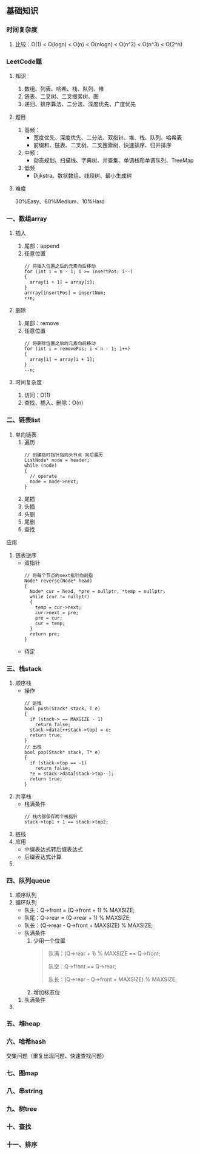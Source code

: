 ## 基础知识

### 时间复杂度

1. 比较：O(1) < O(logn) < O(n) < O(nlogn) < O(n^2) < O(n^3) < O(2^n)

### LeetCode题

1. 知识
   1. 数组、列表、哈希、栈、队列、堆
   2. 链表、二叉树、二叉搜索树、图
   3. 递归、排序算法、二分法、深度优先、广度优先

2. 题目
   1. 高频：
      - 宽度优先、深度优先、二分法、双指针、堆、栈、队列、哈希表
      - 前缀和、链表、二叉树、二叉搜索树、快速排序、归并排序
   2. 中频：
      - 动态规划、扫描线、字典树、并查集、单调栈和单调队列、TreeMap
   3. 低频
      - Dijkstra、数状数组、线段树、最小生成树
3. 难度
   
   30%Easy、60%Medium、10%Hard

### 一、数组array

1. 插入
   1. 尾部：append
   2. 任意位置
      ```c_cpp
      // 将插入位置之后的元素向后移动
      for (int i = n - 1; i >= insertPos; i--)
      {
        array[i + 1] = array[i];
      }
      arrray[insertPos] = insertNum;
      ++n;
      ```

2. 删除
   1. 尾部：remove
   2. 任意位置
      ```c_cpp
      // 将删除位置之后的元素向前移动
      for (int i = removePos; i < n - 1; i++)
      {
        array[i] = array[i + 1];
      }
      --n;
      ```

3. 时间复杂度
   1. 访问：O(1)
   2. 查找、插入、删除：O(n)

### 二、链表list

1. 单向链表
   1. 遍历
      ```c_cpp
      // 创建临时指针指向头节点 向后遍历
      ListNode* node = header;
      while (node)
      {
        // operate
        node = node->next;
      }
      ```
   2. 尾插
   3. 头插
   4. 头删
   5. 尾删
   6. 查找

应用

1. 链表逆序
   - 双指针
     ```c_cpp
     // 将每个节点的next指针向前指
     Node* reverse(Node* head)
     {
       Node* cur = head, *pre = nullptr, *temp = nullptr;
       while (cur != nullptr)
       {
         temp = cur->next;
         cur->next = pre;
         pre = cur;
         cur = temp;
       }
       return pre;
     }
     ```
   - 待定

### 三、栈stack

1. 顺序栈
   - 操作
     ```c_cpp
     // 进栈
     bool push(Stack* stack, T e)
     {
       if (stack-> == MAXSIZE - 1)
         return false;
       stack->data[++stack->top] = e;
       return true;
     }
     // 出栈
     bool pop(Stack* stack, T* e)
     {
       if (stack->top == -1)
         return false;
       *e = stack->data[stack->top--];
       return true;
     }
     ```
2. 共享栈
   - 栈满条件
     ```c_cpp
     // 栈内部保存两个栈指针
     stack->top1 + 1 == stack->top2;
     ```
3. 链栈
4. 应用
   - 中缀表达式转后缀表达式
   - 后缀表达式计算
5. 

### 四、队列queue

1. 顺序队列
2. 循环队列
   - 队头：Q->front = (Q->front + 1) % MAXSIZE;
   - 队尾：Q->rear = (Q->rear + 1) % MAXSIZE;
   - 队长：(Q->rear - Q->front + MAXSIZE) % MAXSIZE;
   - 队满条件
     1. 少用一个位置
        > 队满：(Q->rear + 1) % MAXSIZE == Q->front;
        > 
        > 队空：Q->front == Q->rear;
        > 
        > 队长：(Q->rear - Q->front + MAXSIZE) % MAXSIZE;
     2. 增加标志位
   1. 队满条件
3. 

### 五、堆heap

### 六、哈希hash
交集问题（重复出现问题、快速查找问题）

### 七、图map

### 八、串string

### 九、树tree

### 十、查找

### 十一、排序